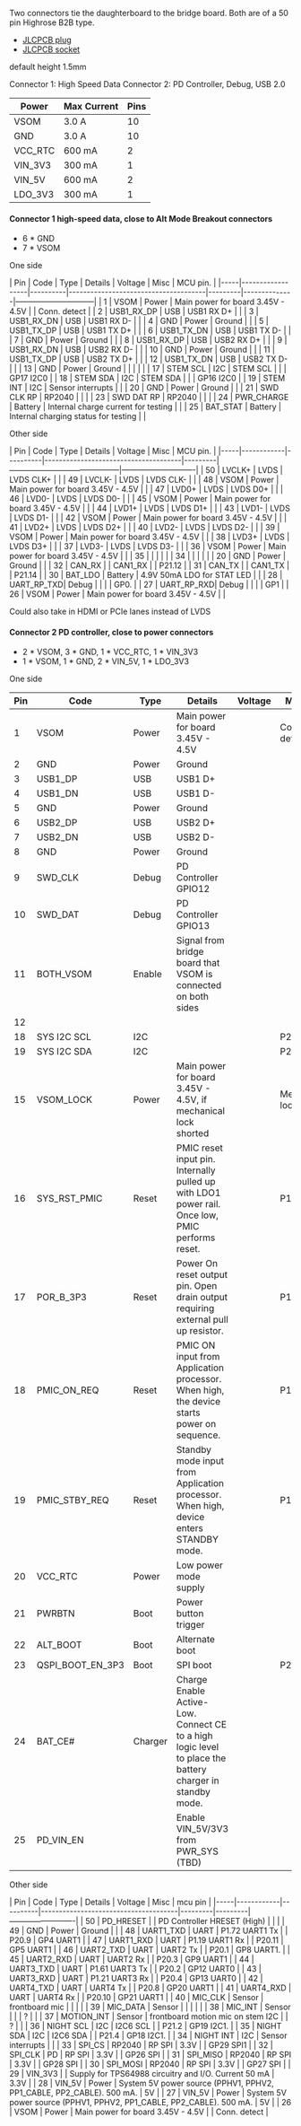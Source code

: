 Two connectors tie the daughterboard to the bridge board. Both are of a 50 pin Highrose B2B type.

- [JLCPCB plug](https://jlcpcb.com/parts/componentSearch?isSearch=true&searchTxt=DF40C-50DP-0.4V)
- [JLCPCB socket](https://jlcpcb.com/parts/componentSearch?isSearch=true&searchTxt=DF40C-50DS-0.4V)

default height 1.5mm

Connector 1: High Speed Data
Connector 2: PD Controller, Debug, USB 2.0

| Power   |  Max Current | Pins |
|---------|--------------|------|
| VSOM    | 3.0 A        | 10   |
| GND     | 3.0 A        | 10   |
| VCC_RTC | 600 mA       | 2    |
| VIN_3V3 | 300 mA       | 1    |
| VIN_5V  | 600 mA       | 2    |
| LDO_3V3 | 300 mA       | 1    |


#### Connector 1 high-speed data, close to Alt Mode Breakout connectors

- 6 * GND
- 7 * VSOM

One side

| Pin | Code             | Type     | Details                              | Voltage | Misc         | MCU pin. |
|-----|------------------|----------|--------------------------------------|---------|--------------|——————————|
| 1   | VSOM             | Power    | Main power for board 3.45V - 4.5V    |         | Conn. detect |
| 2   | USB1_RX_DP       | USB      | USB1 RX D+                           |         |
| 3   | USB1_RX_DN       | USB      | USB1 RX D-                           |         |
| 4   | GND              | Power    | Ground                               |         |
| 5   | USB1_TX_DP       | USB      | USB1 TX D+                           |         |
| 6   | USB1_TX_DN       | USB      | USB1 TX D-                           |         |
| 7   | GND              | Power    | Ground                               |         |
| 8   | USB1_RX_DP       | USB      | USB2 RX D+                           |         |
| 9   | USB1_RX_DN       | USB      | USB2 RX D-                           |         |
| 10  | GND              | Power    | Ground                               |         |
| 11  | USB1_TX_DP       | USB      | USB2 TX D+                           |         |
| 12  | USB1_TX_DN       | USB      | USB2 TX D-                           |         |
| 13  | GND              | Power    | Ground                               |         |
|     |                  |
| 17  | STEM SCL         | I2C      | STEM SCL                             |         |              | GP17 I2C0   |
| 18  | STEM SDA         | I2C      | STEM SDA                             |         |              | GP16 I2C0   |
| 19  | STEM INT         | I2C      | Sensor interrupts                    |         |
| 20  | GND              | Power    | Ground                               |         |
| 21  | SWD CLK RP       | RP2040   |                                      |         |
| 23  | SWD DAT RP       | RP2040   |                                      |         |
| 24  | PWR_CHARGE       | Battery  | Internal charge current for testing  |         |
| 25  | BAT_STAT         | Battery  | Internal charging status for testing |         |



Other side

| Pin | Code       | Type     | Details                              | Voltage | Misc         | MCU pin. |
|-----|------------|----------|--------------------------------------|---------|——————————————|—————————-|
| 50  | LVCLK+     | LVDS     | LVDS CLK+                            |         |
| 49  | LVCLK-     | LVDS     | LVDS CLK-                            |         |
| 48  | VSOM       | Power    | Main power for board 3.45V - 4.5V    |         |
| 47  | LVD0+      | LVDS     | LVDS D0+                             |         |
| 46  | LVD0-      | LVDS     | LVDS D0-                             |         |
| 45  | VSOM       | Power    | Main power for board 3.45V - 4.5V    |         |
| 44  | LVD1+      | LVDS     | LVDS D1+                             |         |
| 43  | LVD1-      | LVDS     | LVDS D1-                             |         |
| 42  | VSOM       | Power    | Main power for board 3.45V - 4.5V    |         |
| 41  | LVD2+      | LVDS     | LVDS D2+                             |         |
| 40  | LVD2-      | LVDS     | LVDS D2-                             |         |
| 39  | VSOM       | Power    | Main power for board 3.45V - 4.5V    |         |
| 38  | LVD3+      | LVDS     | LVDS D3+                             |         |
| 37  | LVD3-      | LVDS     | LVDS D3-                             |         |
| 36  | VSOM       | Power    | Main power for board 3.45V - 4.5V    |         |
| 35  |            |          |                                      |         |
| 34  |            |          |                                      |         |
| 20  | GND        | Power    | Ground                               |         |
| 32  | CAN_RX     |          | CAN1_RX                            |         | P21.12       |
| 31  | CAN_TX     |          | CAN1_TX                            |         | P21.14       |
| 30  | BAT_LDO    | Battery  | 4.9V 50mA LDO for STAT LED         |         |
| 28  | UART_RP_TXD| Debug    |                                    |         |      | GP0.   |
| 27  | UART_RP_RXD| Debug    |                                    |         |      | GP1    |
| 26  | VSOM       | Power    | Main power for board 3.45V - 4.5V    |         |

Could also take in HDMI or PCIe lanes instead of LVDS


#### Connector 2 PD controller, close to power connectors

- 2 * VSOM, 3 * GND, 1 * VCC_RTC, 1 * VIN_3V3
- 1 * VSOM, 1 * GND, 2 * VIN_5V, 1 * LDO_3V3

One side

| Pin | Code         | Type     | Details                              | Voltage | Misc    |
|-----|--------------|----------|--------------------------------------|---------|---------|
| 1   | VSOM         | Power    | Main power for board 3.45V - 4.5V    |         | Conn. detect |
| 2   | GND          | Power    | Ground                               |         |         |
| 3   | USB1_DP      | USB      | USB1 D+                              |         |         |
| 4   | USB1_DN      | USB      | USB1 D-                              |         |         |
| 5   | GND          | Power    | Ground                               |         |         |
| 6   | USB2_DP      | USB      | USB2 D+                              |         |         |
| 7   | USB2_DN      | USB      | USB2 D-                              |         |         |
| 8   | GND          | Power    | Ground                               |         |         |
| 9   | SWD_CLK      | Debug    | PD Controller GPIO12                 |         |         |
| 10  | SWD_DAT      | Debug    | PD Controller GPIO13                 |         |         |
| 11  | BOTH_VSOM    | Enable   | Signal from bridge board that VSOM is connected on both sides   |         |   |
| 12  |              |          |       |         |   |
| 18  | SYS I2C SCL  | I2C      |                                      |         | P21.7        | GP15 I2C1.  |
| 19  | SYS I2C SDA  | I2C      |                                      |         | P21.5        | GP14 I2C1.  |
| 15  | VSOM_LOCK    | Power    | Main power for board 3.45V - 4.5V, if mechanical lock shorted    |         | Mech. lock |
| 16  | SYS_RST_PMIC | Reset    | PMIC reset input pin. Internally pulled up with LDO1 power rail. Once low, PMIC performs reset. |         | P10.9   |
| 17  | POR_B_3P3    | Reset    | Power On reset output pin. Open drain output requiring external pull up resistor. |    | P10.7 |
| 18  | PMIC_ON_REQ  | Reset    | PMIC ON input from Application processor. When high, the device starts power on sequence. |     | P10.5   |
| 19  | PMIC_STBY_REQ| Reset    | Standby mode input from Application processor. When high, device enters STANDBY mode. |     | P10.3  |
| 20  | VCC_RTC      | Power    | Low power mode supply                |         |   |
| 21  | PWRBTN       | Boot     | Power button trigger                 |         |   |
| 22  | ALT_BOOT     | Boot     | Alternate boot                       |         |   |
| 23  | QSPI_BOOT_EN_3P3| Boot  | SPI boot                             |         |  P21.18   |
| 24  | BAT_CE#      | Charger  | Charge Enable Active-Low. Connect CE to a high logic level to place the battery charger in standby mode.  |      |    |
| 25  | PD_VIN_EN    |          | Enable VIN_5V/3V3 from PWR_SYS (TBD) |         |    |

Other side

| Pin | Code       | Type     | Details                              | Voltage |  Misc   | mcu pin |
|-----|------------|----------|--------------------------------------|---------|---------|————————-|
| 50  | PD_HRESET  |          | PD Controller HRESET (High)          |         |         |
| 49  | GND        | Power    | Ground                               |         |
| 48  | UART1_TXD  | UART     | P1.72 UART1 Tx                       |         | P20.9   | GP4 UART1    |
| 47  | UART1_RXD  | UART     | P1.19 UART1 Rx                       |         | P20.11  | GP5 UART1    |
| 46  | UART2_TXD  | UART     | UART2 Tx                             |         | P20.1   | GP8 UART1.   |
| 45  | UART2_RXD  | UART     | UART2 Rx                             |         | P20.3   | GP9 UART1    |
| 44  | UART3_TXD  | UART     | P1.61 UART3 Tx                       |         | P20.2   | GP12 UART0   |
| 43  | UART3_RXD  | UART     | P1.21 UART3 Rx                       |         | P20.4   | GP13 UART0   |
| 42  | UART4_TXD  | UART     | UART4 Tx                             |         | P20.8   | GP20 UART1 |
| 41  | UART4_RXD  | UART     | UART4 Rx                             |         | P20.10  | GP21 UART1 |
| 40  | MIC_CLK    | Sensor   | frontboard mic          |         |    |    |
| 39  | MIC_DATA   | Sensor   |                         |         |    |    |
| 38  | MIC_INT    | Sensor   |                              |         |  ? |    |
| 37  | MOTION_INT | Sensor   | frontboard motion mic on stem I2C |   |  ? |    |
| 36  | NIGHT SCL        | I2C      | I2C6 SCL                             |         | P21.2        | GP19 I2C1.   |
| 35  | NIGHT SDA        | I2C      | I2C6 SDA                             |         | P21.4        | GP18 I2C1.   |
| 34  | NIGHT INT        | I2C      | Sensor interrupts                    |         |
| 33  | SPI_CS     | RP2040   | RP SPI  | 3.3V    |   | GP29 SPI1 |
| 32  | SPI_CLK    | PD       | RP SPI  | 3.3V    |   | GP26 SPI |
| 31  | SPI_MISO   | RP2040   | RP SPI  | 3.3V    |   | GP28 SPI |
| 30  | SPI_MOSI   | RP2040   | RP SPI  | 3.3V    |   | GP27 SPI |
| 29  | VIN_3V3    |          | Supply for TPS64988 circuitry and I/O. Current 50 mA |   3.3V        |
| 28  | VIN_5V     | Power    | System 5V power source (PPHV1, PPHV2, PP1_CABLE, PP2_CABLE). 500 mA. | 5V      |
| 27  | VIN_5V     | Power    | System 5V power source (PPHV1, PPHV2, PP1_CABLE, PP2_CABLE). 500 mA. | 5V      |
| 26  | VSOM       | Power    | Main power for board 3.45V - 4.5V    |         |  Conn. detect |

